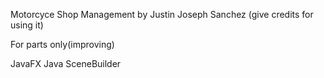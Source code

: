 Motorcyce Shop Management 
by Justin Joseph Sanchez (give credits for using it)

For parts only(improving)

JavaFX
Java
SceneBuilder
